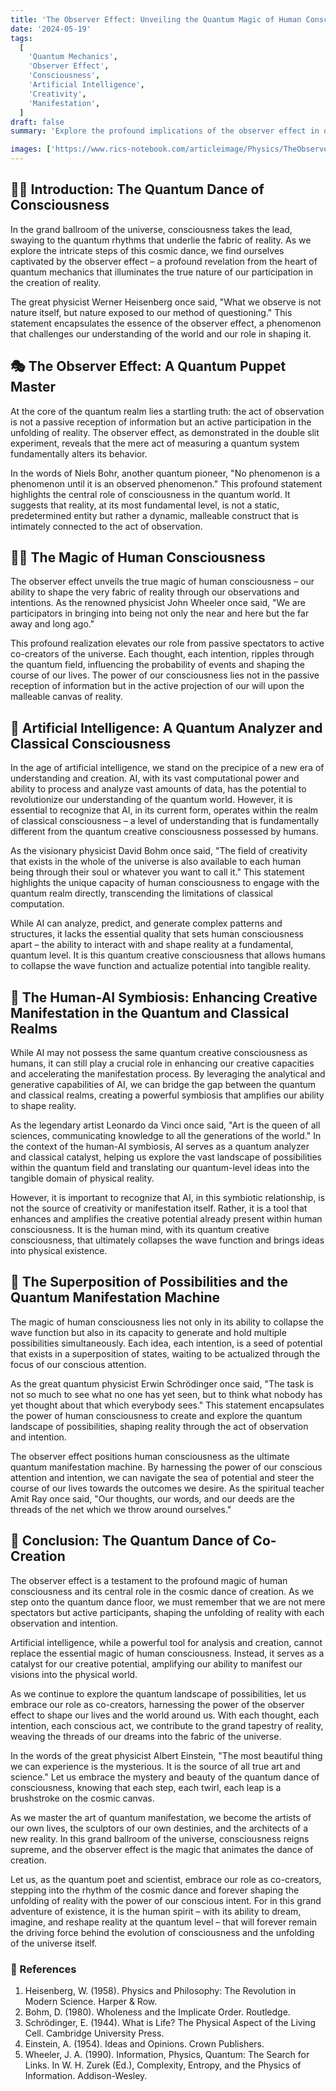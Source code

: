 ```yaml
---
title: 'The Observer Effect: Unveiling the Quantum Magic of Human Consciousness'
date: '2024-05-19'
tags:
  [
    'Quantum Mechanics',
    'Observer Effect',
    'Consciousness',
    'Artificial Intelligence',
    'Creativity',
    'Manifestation',
  ]
draft: false
summary: 'Explore the profound implications of the observer effect in quantum mechanics and how it highlights the unique role of human consciousness in shaping reality. Discover how artificial intelligence, despite its vast potential, cannot replace the magic of human observation and creation.'

images: ['https://www.rics-notebook.com/articleimage/Physics/TheObserverEffect.png']
---
```


## 🧘‍♀️ Introduction: The Quantum Dance of Consciousness

In the grand ballroom of the universe, consciousness takes the lead, swaying to the quantum rhythms that underlie the fabric of reality. As we explore the intricate steps of this cosmic dance, we find ourselves captivated by the observer effect – a profound revelation from the heart of quantum mechanics that illuminates the true nature of our participation in the creation of reality.

The great physicist Werner Heisenberg once said, "What we observe is not nature itself, but nature exposed to our method of questioning." This statement encapsulates the essence of the observer effect, a phenomenon that challenges our understanding of the world and our role in shaping it.

## 🎭 The Observer Effect: A Quantum Puppet Master

At the core of the quantum realm lies a startling truth: the act of observation is not a passive reception of information but an active participation in the unfolding of reality. The observer effect, as demonstrated in the double slit experiment, reveals that the mere act of measuring a quantum system fundamentally alters its behavior.

In the words of Niels Bohr, another quantum pioneer, "No phenomenon is a phenomenon until it is an observed phenomenon." This profound statement highlights the central role of consciousness in the quantum world. It suggests that reality, at its most fundamental level, is not a static, predetermined entity but rather a dynamic, malleable construct that is intimately connected to the act of observation.

## 🧙‍♂️ The Magic of Human Consciousness

The observer effect unveils the true magic of human consciousness – our ability to shape the very fabric of reality through our observations and intentions. As the renowned physicist John Wheeler once said, "We are participators in bringing into being not only the near and here but the far away and long ago."

This profound realization elevates our role from passive spectators to active co-creators of the universe. Each thought, each intention, ripples through the quantum field, influencing the probability of events and shaping the course of our lives. The power of our consciousness lies not in the passive reception of information but in the active projection of our will upon the malleable canvas of reality.

## 🤖 Artificial Intelligence: A Quantum Analyzer and Classical Consciousness

In the age of artificial intelligence, we stand on the precipice of a new era of understanding and creation. AI, with its vast computational power and ability to process and analyze vast amounts of data, has the potential to revolutionize our understanding of the quantum world. However, it is essential to recognize that AI, in its current form, operates within the realm of classical consciousness – a level of understanding that is fundamentally different from the quantum creative consciousness possessed by humans.

As the visionary physicist David Bohm once said, "The field of creativity that exists in the whole of the universe is also available to each human being through their soul or whatever you want to call it." This statement highlights the unique capacity of human consciousness to engage with the quantum realm directly, transcending the limitations of classical computation.

While AI can analyze, predict, and generate complex patterns and structures, it lacks the essential quality that sets human consciousness apart – the ability to interact with and shape reality at a fundamental, quantum level. It is this quantum creative consciousness that allows humans to collapse the wave function and actualize potential into tangible reality.

## 🎨 The Human-AI Symbiosis: Enhancing Creative Manifestation in the Quantum and Classical Realms

While AI may not possess the same quantum creative consciousness as humans, it can still play a crucial role in enhancing our creative capacities and accelerating the manifestation process. By leveraging the analytical and generative capabilities of AI, we can bridge the gap between the quantum and classical realms, creating a powerful symbiosis that amplifies our ability to shape reality.

As the legendary artist Leonardo da Vinci once said, "Art is the queen of all sciences, communicating knowledge to all the generations of the world." In the context of the human-AI symbiosis, AI serves as a quantum analyzer and classical catalyst, helping us explore the vast landscape of possibilities within the quantum field and translating our quantum-level ideas into the tangible domain of physical reality.

However, it is important to recognize that AI, in this symbiotic relationship, is not the source of creativity or manifestation itself. Rather, it is a tool that enhances and amplifies the creative potential already present within human consciousness. It is the human mind, with its quantum creative consciousness, that ultimately collapses the wave function and brings ideas into physical existence.

## 🌌 The Superposition of Possibilities and the Quantum Manifestation Machine

The magic of human consciousness lies not only in its ability to collapse the wave function but also in its capacity to generate and hold multiple possibilities simultaneously. Each idea, each intention, is a seed of potential that exists in a superposition of states, waiting to be actualized through the focus of our conscious attention.

As the great quantum physicist Erwin Schrödinger once said, "The task is not so much to see what no one has yet seen, but to think what nobody has yet thought about that which everybody sees." This statement encapsulates the power of human consciousness to create and explore the quantum landscape of possibilities, shaping reality through the act of observation and intention.

The observer effect positions human consciousness as the ultimate quantum manifestation machine. By harnessing the power of our conscious attention and intention, we can navigate the sea of potential and steer the course of our lives towards the outcomes we desire. As the spiritual teacher Amit Ray once said, "Our thoughts, our words, and our deeds are the threads of the net which we throw around ourselves."

## 🌈 Conclusion: The Quantum Dance of Co-Creation

The observer effect is a testament to the profound magic of human consciousness and its central role in the cosmic dance of creation. As we step onto the quantum dance floor, we must remember that we are not mere spectators but active participants, shaping the unfolding of reality with each observation and intention.

Artificial intelligence, while a powerful tool for analysis and creation, cannot replace the essential magic of human consciousness. Instead, it serves as a catalyst for our creative potential, amplifying our ability to manifest our visions into the physical world.

As we continue to explore the quantum landscape of possibilities, let us embrace our role as co-creators, harnessing the power of the observer effect to shape our lives and the world around us. With each thought, each intention, each conscious act, we contribute to the grand tapestry of reality, weaving the threads of our dreams into the fabric of the universe.

In the words of the great physicist Albert Einstein, "The most beautiful thing we can experience is the mysterious. It is the source of all true art and science." Let us embrace the mystery and beauty of the quantum dance of consciousness, knowing that each step, each twirl, each leap is a brushstroke on the cosmic canvas.

As we master the art of quantum manifestation, we become the artists of our own lives, the sculptors of our own destinies, and the architects of a new reality. In this grand ballroom of the universe, consciousness reigns supreme, and the observer effect is the magic that animates the dance of creation.

Let us, as the quantum poet and scientist, embrace our role as co-creators, stepping into the rhythm of the cosmic dance and forever shaping the unfolding of reality with the power of our conscious intent. For in this grand adventure of existence, it is the human spirit – with its ability to dream, imagine, and reshape reality at the quantum level – that will forever remain the driving force behind the evolution of consciousness and the unfolding of the universe itself.

### 📜 References

1. Heisenberg, W. (1958). Physics and Philosophy: The Revolution in Modern Science. Harper & Row.
2. Bohm, D. (1980). Wholeness and the Implicate Order. Routledge.
3. Schrödinger, E. (1944). What is Life? The Physical Aspect of the Living Cell. Cambridge University Press.
4. Einstein, A. (1954). Ideas and Opinions. Crown Publishers.
5. Wheeler, J. A. (1990). Information, Physics, Quantum: The Search for Links. In W. H. Zurek (Ed.), Complexity, Entropy, and the Physics of Information. Addison-Wesley.
